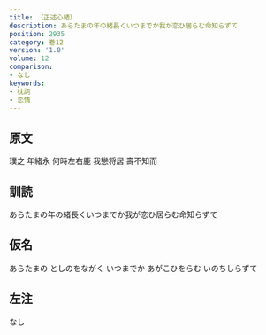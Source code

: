 ```yaml
---
title: （正述心緒）
description: あらたまの年の緒長くいつまでか我が恋ひ居らむ命知らずて
position: 2935
category: 巻12
version: '1.0'
volume: 12
comparison:
- なし
keywords:
- 枕詞
- 恋情
---
```


## 原文

璞之 年緒永 何時左右鹿 我戀将居 壽不知而

## 訓読

あらたまの年の緒長くいつまでか我が恋ひ居らむ命知らずて

## 仮名

あらたまの としのをながく いつまでか あがこひをらむ いのちしらずて

## 左注

なし
